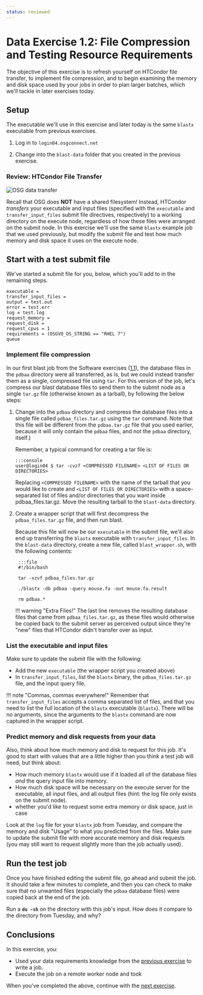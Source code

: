 ```yaml
---
status: reviewed
---
```


Data Exercise 1.2: File Compression and Testing Resource Requirements
==================================================


The objective of this exercise is to refresh yourself on HTCondor file transfer, to implement file compression, and to
begin examining the memory and disk space used by your jobs in order to plan larger batches, which we'll tackle in later
exercises today.

Setup
-----

The executable we'll use in this exercise and later today is the same `blastx` executable from previous exercises.

1. Log in to `login04.osgconnect.net`

2. Change into the `blast-data` folder that you created in the previous exercise.

### Review: HTCondor File Transfer

![OSG data transfer](../files/osgus18-day4-part2-ex2-data-transfer.jpg)

Recall that OSG does **NOT** have a shared filesystem!
Instead, HTCondor *transfers* your executable and input files (specified with the `executable` and
`transfer_input_files` submit file directives, respectively) to a working directory on the execute node, regardless of
how these files were arranged on the submit node.
In this exercise we'll use the same `blastx` example job that we used previously, but modify the submit file and test
how much memory and disk space it uses on the execute node.

Start with a test submit file
-----------------------------

We've started a submit file for you, below, which you'll add to in the remaining steps.

``` file
executable = 
transfer_input_files = 
output = test.out
error = test.err
log = test.log
request_memory = 
request_disk = 
request_cpus = 1
requirements = (OSGVO_OS_STRING == "RHEL 7")
queue
```

### Implement file compression

In our first blast job from the Software exercises ([1.1](/materials/sw/part1-ex1-download)), the database files in the `pdbaa` directory were all transferred, as is, but we
could instead transfer them as a single, compressed file using `tar`.
For this version of the job, let's compress our blast database files to send them to the submit node as a single
`tar.gz` file (otherwise known as a tarball), by following the below steps:

1.  Change into the `pdbaa` directory and compress the database files into a single file called `pdbaa_files.tar.gz`
    using the `tar` command.
    Note that this file will be different from the `pdbaa.tar.gz` file that you used earlier, because it will only
    contain the `pdbaa` files, and not the `pdbaa` directory, itself.)

    Remember, a typical command for creating a tar file is:

        :::console
        user@login04 $ tar -cvzf <COMPRESSED FILENAME> <LIST OF FILES OR DIRECTORIES>


    Replacing `<COMPRESSED FILENAME>` with the name of the tarball that you would like to create and
    `<LIST OF FILES OR DIRECTORIES>` with a space-separated list of files and/or directories that you want inside pdbaa_files.tar.gz. 
    Move the resulting tarball to the `blast-data` directory.

2. Create a wrapper script that will first decompress the `pdbaa_files.tar.gz` file, and then run blast.

    Because this file will now be our `executable` in the submit file, we'll also end up transferring the `blastx` executable
    with `transfer_input_files`.
    In the `blast-data` directory, create a new file, called `blast_wrapper.sh`, with the following contents:

        :::file
        #!/bin/bash
        
        tar -xzvf pdbaa_files.tar.gz
        
        ./blastx -db pdbaa -query mouse.fa -out mouse.fa.result
        
        rm pdbaa.*

    !!! warning "Extra Files!"
        The last line removes the resulting database files that came from `pdbaa_files.tar.gz`, as these files would
        otherwise be copied back to the submit server as perceived output since they're "new" files that HTCondor
        didn't transfer over as input.

### List the executable and input files

Make sure to update the submit file with the following:

-   Add the new `executable` (the wrapper script you created above)
-   In `transfer_input_files`, list the `blastx` binary, the `pdbaa_files.tar.gz` file, and the input query file.

!!! note "Commas, commas everywhere!"
    Remember that `transfer_input_files` accepts a comma separated list of files, and that you need to list the full
    location of the `blastx` executable (`blastx`).
    There will be no arguments, since the arguments to the `blastx` command are now captured in the wrapper script.

### Predict memory and disk requests from your data

Also, think about how much memory and disk to request for this job.
It's good to start with values that are a little higher than you think a test job will need, but think about:

-   How much memory `blastx` would use if it loaded all of the database files *and* the query input file into memory.
-   How much disk space will be necessary on the execute server for the executable, all input files, and all output
    files (hint: the log file only exists on the submit node).
-   whether you'd like to request some extra memory or disk space, just in case

Look at the `log` file for your `blastx` job from Tuesday, and compare the memory and disk "Usage" to what you predicted
from the files.
Make sure to update the submit file with more accurate memory and disk requests (you may still want to request slightly
more than the job actually used).

Run the test job
----------------

Once you have finished editing the submit file, go ahead and submit the job.
It should take a few minutes to complete, and then you can check to make sure that no unwanted files (especially the
`pdbaa` database files) were copied back at the end of the job.

Run a **`du -sh`** on the directory with this job's input.
How does it compare to the directory from Tuesday, and why?

Conclusions
-----------

In this exercise, you:

-   Used your data requirements knowledge from the [previous exercise](../part1-ex1-data-needs) to write a job.
-   Execute the job on a remote worker node and took 

When you've completed the above, continue with the [next exercise](../part1-ex3-blast-split).

